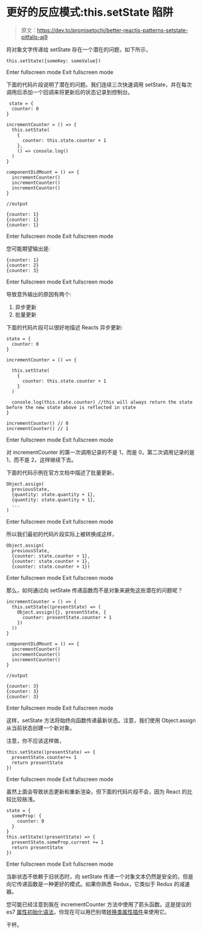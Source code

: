 # 更好的反应模式:this.setState 陷阱

> 原文：<https://dev.to/promisetochi/better-reactjs-patterns-setstate-pitfalls-aj9>

将对象文字传递给 setState 存在一个潜在的问题，如下所示，

```
this.setState({someKey: someValue}) 
```

Enter fullscreen mode Exit fullscreen mode

下面的代码片段说明了潜在的问题。我们连续三次快速调用 setState，并在每次调用后添加一个回调来将更新后的状态记录到控制台。

```
 state = {
  counter: 0
}

incrementCounter = () => {
  this.setState(
    {
      counter: this.state.counter + 1
    },
    () => console.log()
  )
}

componentDidMount = () => {
  incrementCounter()
  incrementCounter()
  incrementCounter()
}

//output

{counter: 1}
{counter: 1}
{counter: 1} 
```

Enter fullscreen mode Exit fullscreen mode

您可能期望输出是:

```
{counter: 1}
{counter: 2}
{counter: 3} 
```

Enter fullscreen mode Exit fullscreen mode

导致意外输出的原因有两个:

1.  异步更新
2.  批量更新

下面的代码片段可以很好地描述 Reacts 异步更新:

```
state = {
  counter: 0
}

incrementCounter = () => {

  this.setState(
    {
      counter: this.state.counter + 1
    }
  )

  console.log(this.state.counter) //this will always return the state before the new state above is reflected in state
}

incrementCounter() // 0
incrementCounter() // 1 
```

Enter fullscreen mode Exit fullscreen mode

对 incrementCounter 的第一次调用记录的不是 1，而是 0，第二次调用记录的是 1，而不是 2，这样继续下去。

下面的代码示例在官方文档中描述了批量更新，

```
Object.assign(
  previousState,
  {quantity: state.quantity + 1},
  {quantity: state.quantity + 1},
  ...
) 
```

Enter fullscreen mode Exit fullscreen mode

所以我们最初的代码片段实际上被转换成这样，

```
Object.assign(
  previousState,
  {counter: state.counter + 1},
  {counter: state.counter + 1},
  {counter: state.counter + 1}) 
```

Enter fullscreen mode Exit fullscreen mode

那么，如何通过向 setState 传递函数而不是对象来避免这些潜在的问题呢？

```
incrementCounter = () => {
  this.setState((presentState) => (
    Object.assign({}, presentState, {
      counter: presentState.counter + 1
    })
  ))
}

componentDidMount = () => {
  incrementCounter()
  incrementCounter()
  incrementCounter()
}

//output

{counter: 3}
{counter: 3}
{counter: 3} 
```

Enter fullscreen mode Exit fullscreen mode

这样，setState 方法将始终向函数传递最新状态。注意，我们使用 Object.assign 从当前状态创建一个新对象。

注意，你不应该这样做，

```
this.setState((presentState) => {
  presentState.counter+= 1
  return presentState
}) 
```

Enter fullscreen mode Exit fullscreen mode

虽然上面会导致状态更新和重新渲染，但下面的代码片段不会，因为 React 的比较比较肤浅。

```
state = {
  someProp: {
    counter: 0
  }
}
this.setState((presentState) => {
  presentState.someProp.current += 1
  return presentState
}) 
```

Enter fullscreen mode Exit fullscreen mode

当新状态不依赖于旧状态时，向 setState 传递一个对象文本仍然是安全的，但是向它传递函数是一种更好的模式。如果你熟悉 Redux，它类似于 Redux 的减速器。

您可能已经注意到我在 incrementCounter 方法中使用了箭头函数。这是提议的 es7 [属性初始化语法](https://github.com/tc39/proposal-class-public-fields)，你现在可以用巴别塔[转换类属性插件](https://babeljs.io/docs/plugins/transform-class-properties/)来使用它。

干杯。
